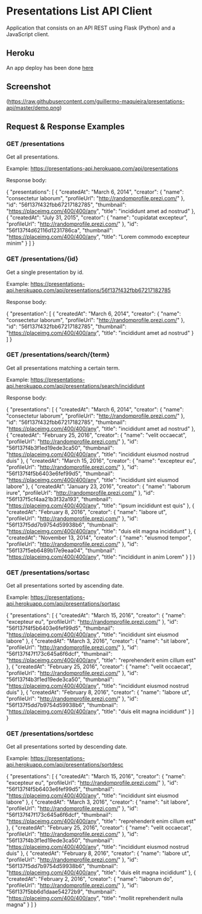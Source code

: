 # Presentations List API Client

Application that consists on an API REST using Flask (Python) and a JavaScript client.

## Heroku

An app deploy has been done [here](https://presentations-api.herokuapp.com/index.html)

## Screenshot

(https://raw.githubusercontent.com/guillermo-maquieira/presentations-api/master/demo.png)

## Request & Response Examples

### GET /presentations

Get all presentations.

Example: https://presentations-api.herokuapp.com/api/presentations

Response body:

{
	"presentations": [
		{
			"createdAt": "March 6, 2014",
			"creator": {
				"name": "consectetur laborum",
				"profileUrl": "http://randomprofile.prezi.com/"
			},
			"id": "56f137f432fbb67217182785",
			"thumbnail": "https://placeimg.com/400/400/any",
			"title": "incididunt amet ad nostrud"
		},
		{
			"createdAt": "July 31, 2015",
			"creator": {
				"name": "cupidatat excepteur",
				"profileUrl": "http://randomprofile.prezi.com/"
			},
			"id": "56f137f4d62116d1231786ca",
			"thumbnail": "https://placeimg.com/400/400/any",
			"title": "Lorem commodo excepteur minim"
		}
	]
}

### GET /presentations/{id}

Get a single presentation by id.

Example: https://presentations-api.herokuapp.com/api/presentations/56f137f432fbb67217182785

Response body:

{
	"presentation": [
		{
			"createdAt": "March 6, 2014",
			"creator": {
				"name": "consectetur laborum",
				"profileUrl": "http://randomprofile.prezi.com/"
			},
			"id": "56f137f432fbb67217182785",
			"thumbnail": "https://placeimg.com/400/400/any",
			"title": "incididunt amet ad nostrud"
		}
	]
}

### GET /presentations/search/{term}

Get all presentations matching a certain term.

Example: https://presentations-api.herokuapp.com/api/presentations/search/incididunt

Response body:

{
	"presentations": [
		{
			"createdAt": "March 6, 2014",
			"creator": {
				"name": "consectetur laborum",
				"profileUrl": "http://randomprofile.prezi.com/"
			},
			"id": "56f137f432fbb67217182785",
			"thumbnail": "https://placeimg.com/400/400/any",
			"title": "incididunt amet ad nostrud"
		},
		{
			"createdAt": "February 25, 2016",
			"creator": {
				"name": "velit occaecat",
				"profileUrl": "http://randomprofile.prezi.com/"
			},
			"id": "56f137f4b3f1ed19ede3ca50",
			"thumbnail": "https://placeimg.com/400/400/any",
			"title": "incididunt eiusmod nostrud duis"
		},
		{
			"createdAt": "March 15, 2016",
			"creator": {
				"name": "excepteur eu",
				"profileUrl": "http://randomprofile.prezi.com/"
			},
			"id": "56f137f4f5b6403e6fef99d5",
			"thumbnail": "https://placeimg.com/400/400/any",
			"title": "incididunt sint eiusmod labore"
		},
		{
			"createdAt": "January 23, 2016",
			"creator": {
				"name": "laborum irure",
				"profileUrl": "http://randomprofile.prezi.com/"
			},
			"id": "56f137f5cf4aa21b3f32a193",
			"thumbnail": "https://placeimg.com/400/400/any",
			"title": "ipsum incididunt est quis"
		},
		{
			"createdAt": "February 8, 2016",
			"creator": {
				"name": "labore ut",
				"profileUrl": "http://randomprofile.prezi.com/"
			},
			"id": "56f137f5dd7b9754d59938b6",
			"thumbnail": "https://placeimg.com/400/400/any",
			"title": "duis elit magna incididunt"
		},
		{
			"createdAt": "November 13, 2014",
			"creator": {
				"name": "eiusmod tempor",
				"profileUrl": "http://randomprofile.prezi.com/"
			},
			"id": "56f137f5eb6489b17e9eaa04",
			"thumbnail": "https://placeimg.com/400/400/any",
			"title": "incididunt in anim Lorem"
		}
	]
}

### GET /presentations/sortasc

Get all presentations sorted by ascending date.

Example: https://presentations-api.herokuapp.com/api/presentations/sortasc

{
	"presentations": [
		{
			"createdAt": "March 15, 2016",
			"creator": {
				"name": "excepteur eu",
				"profileUrl": "http://randomprofile.prezi.com/"
			},
			"id": "56f137f4f5b6403e6fef99d5",
			"thumbnail": "https://placeimg.com/400/400/any",
			"title": "incididunt sint eiusmod labore"
		},
		{
			"createdAt": "March 3, 2016",
			"creator": {
				"name": "sit labore",
				"profileUrl": "http://randomprofile.prezi.com/"
			},
			"id": "56f137f47f173c645a6f6dcf",
			"thumbnail": "https://placeimg.com/400/400/any",
			"title": "reprehenderit enim cillum est"
		},
		{
			"createdAt": "February 25, 2016",
			"creator": {
				"name": "velit occaecat",
				"profileUrl": "http://randomprofile.prezi.com/"
			},
			"id": "56f137f4b3f1ed19ede3ca50",
			"thumbnail": "https://placeimg.com/400/400/any",
			"title": "incididunt eiusmod nostrud duis"
		},
		{
			"createdAt": "February 8, 2016",
			"creator": {
				"name": "labore ut",
				"profileUrl": "http://randomprofile.prezi.com/"
			},
			"id": "56f137f5dd7b9754d59938b6",
			"thumbnail": "https://placeimg.com/400/400/any",
			"title": "duis elit magna incididunt"
		}
	]
}

### GET /presentations/sortdesc

Get all presentations sorted by descending date.

Example: https://presentations-api.herokuapp.com/api/presentations/sortdesc

{
	"presentations": [
		{
			"createdAt": "March 15, 2016",
			"creator": {
				"name": "excepteur eu",
				"profileUrl": "http://randomprofile.prezi.com/"
			},
			"id": "56f137f4f5b6403e6fef99d5",
			"thumbnail": "https://placeimg.com/400/400/any",
			"title": "incididunt sint eiusmod labore"
		},
		{
			"createdAt": "March 3, 2016",
			"creator": {
				"name": "sit labore",
				"profileUrl": "http://randomprofile.prezi.com/"
			},
			"id": "56f137f47f173c645a6f6dcf",
			"thumbnail": "https://placeimg.com/400/400/any",
			"title": "reprehenderit enim cillum est"
		},
		{
			"createdAt": "February 25, 2016",
			"creator": {
				"name": "velit occaecat",
				"profileUrl": "http://randomprofile.prezi.com/"
			},
			"id": "56f137f4b3f1ed19ede3ca50",
			"thumbnail": "https://placeimg.com/400/400/any",
			"title": "incididunt eiusmod nostrud duis"
		},
		{
			"createdAt": "February 8, 2016",
			"creator": {
				"name": "labore ut",
				"profileUrl": "http://randomprofile.prezi.com/"
			},
			"id": "56f137f5dd7b9754d59938b6",
			"thumbnail": "https://placeimg.com/400/400/any",
			"title": "duis elit magna incididunt"
		},
		{
			"createdAt": "February 2, 2016",
			"creator": {
				"name": "laborum do",
				"profileUrl": "http://randomprofile.prezi.com/"
			},
			"id": "56f137f5bb6d1daae54272b9",
			"thumbnail": "https://placeimg.com/400/400/any",
			"title": "mollit reprehenderit nulla magna"
		}
	]
}
